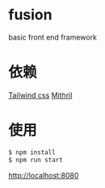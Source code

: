 #  fusion
basic front end framework
# 依赖

[Tailwind css](https://tailwindcss.com)
[Mithril](https://mithril.js.org)

# 使用

```bash
$ npm install
$ npm run start
```

[http://localhost:8080](http://localhost:8080)
